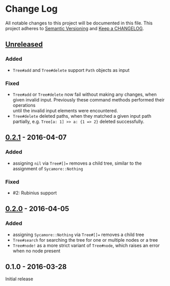 # Change Log

All notable changes to this project will be documented in this file.
This project adheres to [Semantic Versioning](http://semver.org/) and
[Keep a CHANGELOG](http://keepachangelog.com).


## [Unreleased]

### Added

- `Tree#add` and `Tree#delete` support `Path` objects as input 

### Fixed

- `Tree#add` or `Tree#delete` now fail without making any changes, when given 
  invalid input. Previously these command methods performed their operations  
  until the invalid input elements were encountered.
- `Tree#delete` deleted paths, when they matched a given input path partially,
  e.g. `Tree[a: 1] >> a: {1 => 2}` deleted successfully.



## [0.2.1] - 2016-04-07

### Added

- assigning `nil` via `Tree#[]=` removes a child tree, similar to the assignment
  of `Sycamore::Nothing`

### Fixed

- #2: Rubinius support



## [0.2.0] - 2016-04-05

### Added

- assigning `Sycamore::Nothing` via `Tree#[]=` removes a child tree
- `Tree#search` for searching the tree for one or multiple nodes or a tree
- `Tree#node!` as a more strict variant of `Tree#node`, which raises an error 
  when no node present



## 0.1.0 - 2016-03-28

Initial release


[Unreleased]: https://github.com/marcelotto/sycamore/compare/v0.2.1...HEAD
[0.2.1]: https://github.com/marcelotto/sycamore/compare/v0.2.0...v0.2.1
[0.2.0]: https://github.com/marcelotto/sycamore/compare/v0.1.0...v0.2.0
